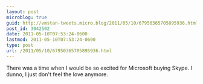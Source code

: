 ```yaml
---
layout: post
microblog: true
guid: http://vmstan-tweets.micro.blog/2011/05/10/67950365705895936.html
post_id: 3042502
date: 2011-05-10T07:53:24-0600
lastmod: 2011-05-10T07:53:24-0600
type: post
url: /2011/05/10/67950365705895936.html
---
```

There was a time when I would be so excited for Microsoft buying Skype. I dunno, I just don't feel the love anymore.
